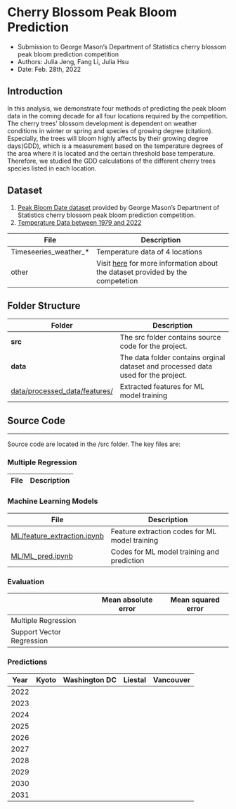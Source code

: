 # Cherry Blossom Peak Bloom Prediction
* Submission to George Mason’s Department of Statistics cherry blossom peak bloom prediction competition
* Authors: Julia Jeng, Fang Li, Julia Hsu
* Date: Feb. 28th, 2022

## Introduction
In this analysis, we demonstrate four methods of predicting the peak bloom data in the coming decade for all four locations required by the competition. The cherry trees' blossom development is dependent on weather conditions in winter or spring and species of growing degree (citation). Especially, the trees will bloom highly affects by their growing degree days(GDD), which is a measurement based on the temperature degrees of the area where it is located and the certain threshold base temperature.  Therefore, we studied the GDD calculations of the different cherry trees species listed in each location. 

## Dataset
1. [Peak Bloom Date dataset](https://github.com/GMU-CherryBlossomCompetition/peak-bloom-prediction/tree/main/data) provided by George Mason’s Department of Statistics cherry blossom peak bloom prediction competition.
2. [Temperature Data between 1979 and 2022]()

| File | Description |
| ---- | ----------- |
| Timeseeries_weather_* | Temperature data of 4 locations |
| other | Visit [here](https://github.com/GMU-CherryBlossomCompetition/peak-bloom-prediction/tree/main/data) for more information about the dataset provided by the competetion |

## Folder Structure
| Folder | Description |
| ------ | ----------- |
| **src** |  The src folder contains source code for the project. |
| **data**|The data folder contains orginal dataset and processed data used for the project. |
| [data/processed_data/features/](https://github.com/JuliaHsu/peak-bloom-prediction/tree/main/data/processed_data/features) | Extracted features for ML model training |

## Source Code
---

Source code are located in the /src folder. The key files are:

### Multiple Regression

| File | Description |
| ---- | ----------- |

### Machine Learning Models

| File | Description |
| ---- | ----------- |
| [ML/feature_extraction.ipynb](https://github.com/JuliaHsu/peak-bloom-prediction/blob/main/src/ML/feature_extraction.ipynb) | Feature extraction codes for ML model training |
| [ML/ML_pred.ipynb](https://github.com/JuliaHsu/peak-bloom-prediction/blob/main/src/ML/ML_pred.ipynb) | Codes for ML model training and prediction |

### Evaluation
|                           | Mean absolute error | Mean squared error | 
| --------------------------| --------------------| -------------------|
| Multiple Regression       |
| Support Vector Regression |

### Predictions
| Year | Kyoto | Washington DC | Liestal | Vancouver |
| -----| ----- | ------------- | ------- | ----------|
| 2022 |
| 2023 |
| 2024 |
| 2025 |
| 2026 |
| 2027 |
| 2028 |
| 2029 |
| 2030 |
| 2031 |








